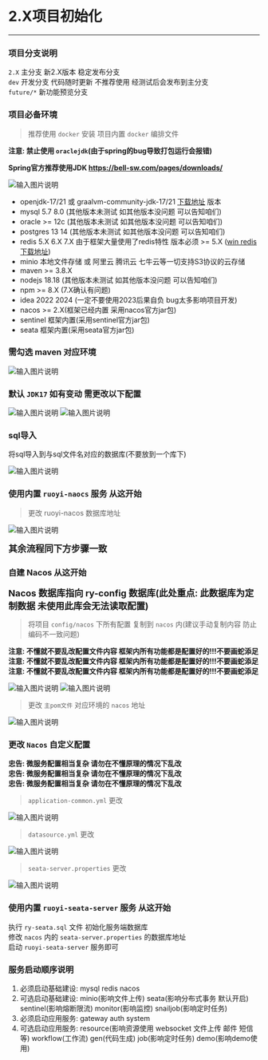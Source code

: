 # 2.X项目初始化
- - -
### 项目分支说明

`2.X` 主分支 新2.X版本 稳定发布分支<br>
`dev` 开发分支 代码随时更新 不推荐使用 经测试后会发布到主分支<br>
`future/*` 新功能预览分支

### 项目必备环境
> 推荐使用 `docker` 安装 项目内置 `docker` 编排文件

**注意: 禁止使用 `oraclejdk`(由于spring的bug导致打包运行会报错)**

**Spring官方推荐使用JDK https://bell-sw.com/pages/downloads/**

![输入图片说明](https://foruda.gitee.com/images/1720080025744223375/0213a652_1766278.png "屏幕截图")

* openjdk-17/21 或 graalvm-community-jdk-17/21 [下载地址](https://github.com/graalvm/graalvm-ce-builds/releases) 版本
* mysql 5.7 8.0 (其他版本未测试 如其他版本没问题 可以告知咱们)
* oracle >= 12c (其他版本未测试 如其他版本没问题 可以告知咱们)
* postgres 13 14 (其他版本未测试 如其他版本没问题 可以告知咱们)
* redis 5.X 6.X 7.X 由于框架大量使用了redis特性 版本必须 >= 5.X ([win redis 下载地址](https://github.com/zkteco-home/redis-windows))
* minio 本地文件存储 或 阿里云 腾讯云 七牛云等一切支持S3协议的云存储
* maven >= 3.8.X
* nodejs 18.18 (其他版本未测试 如其他版本没问题 可以告知咱们)
* npm >= 8.X (7.X确认有问题)
* idea 2022 2024 (一定不要使用2023后果自负 bug太多影响项目开发)
* nacos >= 2.X(框架已经内置 采用nacos官方jar包)
* sentinel 框架内置(采用sentinel官方jar包)
* seata 框架内置(采用seata官方jar包)

### 需勾选 maven 对应环境

![输入图片说明](https://foruda.gitee.com/images/1678976284045210056/a2f28d33_1766278.png "屏幕截图")

### 默认 `JDK17` 如有变动 需更改以下配置

![输入图片说明](https://foruda.gitee.com/images/1678941027820943505/c688e01e_1766278.png "屏幕截图")
![输入图片说明](https://foruda.gitee.com/images/1678941120518807034/4d56fcc9_1766278.png "屏幕截图")

### sql导入
将sql导入到与sql文件名对应的数据库(不要放到一个库下)<br>

![输入图片说明](https://foruda.gitee.com/images/1717122730708924506/7f3aaecf_1766278.png "屏幕截图")

### 使用内置 `ruoyi-naocs` 服务 从这开始

> 更改 ruoyi-nacos 数据库地址

![输入图片说明](https://foruda.gitee.com/images/1664422006264405180/cac5afc6_1766278.png "屏幕截图")

<font size="4">**其余流程同下方步骤一致**</font>

### 自建 Nacos 从这开始

<font size="4">**Nacos 数据库指向 ry-config 数据库(此处重点: 此数据库为定制数据 未使用此库会无法读取配置)**</font>

> 将项目 `config/nacos` 下所有配置 复制到 `nacos` 内(建议手动复制内容 防止编码不一致问题)

**注意: 不懂就不要乱改配置文件内容 框架内所有功能都是配置好的!!!不要画蛇添足**<br>
**注意: 不懂就不要乱改配置文件内容 框架内所有功能都是配置好的!!!不要画蛇添足**<br>
**注意: 不懂就不要乱改配置文件内容 框架内所有功能都是配置好的!!!不要画蛇添足**<br>

![输入图片说明](https://foruda.gitee.com/images/1678979826345958752/913142c9_1766278.png "屏幕截图")
![输入图片说明](https://foruda.gitee.com/images/1678979856705927770/75cc1e8c_1766278.png "屏幕截图")

> 更改 `主pom文件` 对应环境的 `nacos` 地址

![输入图片说明](https://foruda.gitee.com/images/1678979881888833924/7e6a191f_1766278.png "屏幕截图")

### 更改 `Nacos` 自定义配置

**忠告: 微服务配置相当复杂 请勿在不懂原理的情况下乱改**<br>
**忠告: 微服务配置相当复杂 请勿在不懂原理的情况下乱改**<br>
**忠告: 微服务配置相当复杂 请勿在不懂原理的情况下乱改**<br>

> `application-common.yml` 更改

![输入图片说明](https://foruda.gitee.com/images/1678979889410167794/100db4ab_1766278.png "屏幕截图")

> `datasource.yml` 更改

![输入图片说明](https://foruda.gitee.com/images/1678979894464784408/0d020c07_1766278.png "屏幕截图")

> `seata-server.properties` 更改

![输入图片说明](https://foruda.gitee.com/images/1678979902433843257/12da2839_1766278.png "屏幕截图")

### 使用内置 `ruoyi-seata-server` 服务 从这开始

执行 `ry-seata.sql` 文件 初始化服务端数据库<br>
修改 `nacos` 内的 `seata-server.properties` 的数据库地址<br>
启动 `ruoyi-seata-server` 服务即可

### 服务启动顺序说明

1. 必须启动基础建设: mysql redis nacos<br>
2. 可选启动基础建设: minio(影响文件上传) seata(影响分布式事务 默认开启) sentinel(影响熔断限流) monitor(影响监控) snailjob(影响定时任务)<br>
3. 必须启动应用服务: gateway auth system<br>
4. 可选启动应用服务: resource(影响资源使用 websocket 文件上传 邮件 短信等) workflow(工作流) gen(代码生成) job(影响定时任务) demo(影响demo使用)
